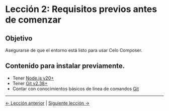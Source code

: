 # Lección 2: Requisitos previos antes de comenzar

## Objetivo
Asegurarse de que el entorno está listo para usar Celo Composer.

## Contenido para instalar previamente.

- Tener [Node.js v20+](https://nodejs.org/)
- Tener [Git v2.38+](https://git-scm.com/)
- Contar con conocimientos básicos de línea de comandos [Git](https://learngitbranching.js.org/)

---
[← Lección anterior](01-introduccion.md) | [Siguiente lección →](03-tu-primer-proyecto.md)